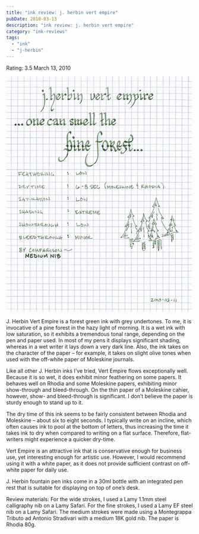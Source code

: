 ```yaml
---
title: "ink review: j. herbin vert empire"
pubDate: 2010-03-13
description: "ink review: j. herbin vert empire"
category: "ink-reviews"
tags:
  - "ink"
  - "j-herbin"
---
```


Rating: 3.5
March 13, 2010

![](vert.jpg)

J. Herbin Vert Empire is a forest green ink with grey undertones. To me, it is invocative of a pine forest in the hazy light of morning. It is a wet ink with low saturation, so it exhibits a tremendous tonal range, depending on the pen and paper used. In most of my pens it displays significant shading, whereas in a wet writer it lays down a very dark line. Also, the ink takes on the character of the paper – for example, it takes on slight olive tones when used with the off-white paper of Moleskine journals.

Like all other J. Herbin inks I’ve tried, Vert Empire flows exceptionally well. Because it is so wet, it does exhibit minor feathering on some papers. It behaves well on Rhodia and some Moleskine papers, exhibiting minor show-through and bleed-through. On the thin paper of a Moleskine cahier, however, show- and bleed-through is significant. I don’t believe the paper is sturdy enough to stand up to it.

The dry time of this ink seems to be fairly consistent between Rhodia and Moleskine – about six to eight seconds. I typically write on an incline, which often causes ink to pool at the bottom of letters, thus increasing the time it takes ink to dry when compared to writing on a flat surface. Therefore, flat-writers might experience a quicker dry-time.

Vert Empire is an attractive ink that is conservative enough for business use, yet interesting enough for artistic use. However, I would recommend using it with a white paper, as it does not provide sufficient contrast on off-white paper for daily use.

J. Herbin fountain pen inks come in a 30ml bottle with an integrated pen rest that is suitable for displaying on top of one’s desk.

Review materials: For the wide strokes, I used a Lamy 1.1mm steel calligraphy nib on a Lamy Safari. For the fine strokes, I used a Lamy EF steel nib on a Lamy Safari. The medium strokes were made using a Montegrappa Tributo ad Antonio Stradivari with a medium 18K gold nib. The paper is Rhodia 80g.
